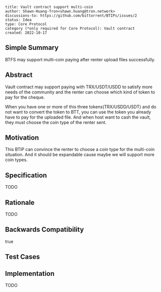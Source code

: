 
```btip: 2
title: Vault contract support multi-coin
author: Shawn-Huang-Tron<shawn.huang@tron.network>
discussions-to: https://github.com/bittorrent/BTIPs/issues/2
status: Idea
type: Core Protocol
category (*only required for Core Protocol): Vault contract
created: 2022-10-17
```

## Simple Summary

BTFS may support multi-coin paying after renter upload files successfully.

## Abstract

Vault contract may support paying with TRX/USDT/USDD to satisfy more needs of the community and the renter can choose which kind of token to pay for the cheque.

When you have one or more of this three tokens(TRX/USDD/USDT) and do not want to convert the token to BTT, you can use the token you already have to pay for the uploaded file. And when host want to cash the vault, they must choose the coin type of the renter sent.

## Motivation

This BTIP can convince the renter to choose a coin type for the multi-coin situation. And it should be expandable cause maybe we will support more coin types.

## Specification

TODO

## Rationale

TODO

## Backwards Compatibility

true

## Test Cases

## Implementation

TODO
